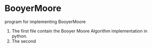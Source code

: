 # BooyerMoore
program for implementing BooyerMoore
1. The first file contain the Booyer Moore Algorithm implementation in python.
2. The second
